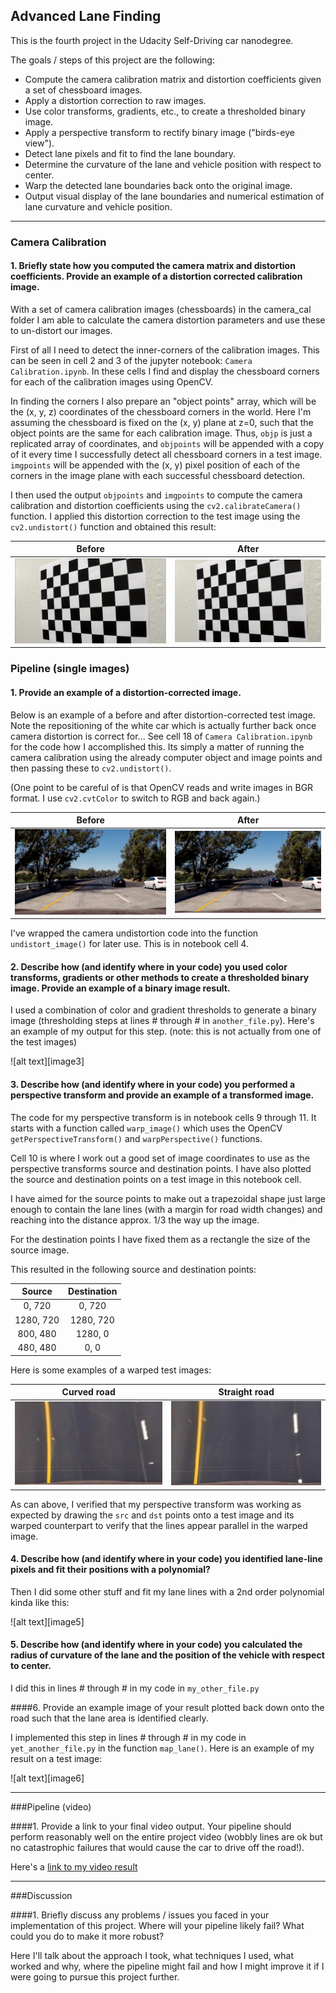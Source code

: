 ## Advanced Lane Finding

This is the fourth project in the Udacity Self-Driving car nanodegree.

The goals / steps of this project are the following:

* Compute the camera calibration matrix and distortion coefficients given a set of chessboard images.
* Apply a distortion correction to raw images.
* Use color transforms, gradients, etc., to create a thresholded binary image.
* Apply a perspective transform to rectify binary image ("birds-eye view").
* Detect lane pixels and fit to find the lane boundary.
* Determine the curvature of the lane and vehicle position with respect to center.
* Warp the detected lane boundaries back onto the original image.
* Output visual display of the lane boundaries and numerical estimation of lane curvature and vehicle position.

---
### Camera Calibration

#### 1. Briefly state how you computed the camera matrix and distortion coefficients. Provide an example of a distortion corrected calibration image.

With a set of camera calibration images (chessboards) in the camera_cal folder I am able to calculate the camera distortion parameters and use these to un-distort our images.

First of all I need to detect the inner-corners of the calibration images. This can be seen in cell 2 and 3 of the jupyter notebook: `Camera Calibration.ipynb`. In these cells I find and display the chessboard corners for each of the calibration images using OpenCV.

In finding the corners I also prepare an "object points" array, which will be the (x, y, z) coordinates of the chessboard corners in the world. Here I'm assuming the chessboard is fixed on the (x, y) plane at z=0, such that the object points are the same for each calibration image.  Thus, `objp` is just a replicated array of coordinates, and `objpoints` will be appended with a copy of it every time I successfully detect all chessboard corners in a test image.  `imgpoints` will be appended with the (x, y) pixel position of each of the corners in the image plane with each successful chessboard detection.  

I then used the output `objpoints` and `imgpoints` to compute the camera calibration and distortion coefficients using the `cv2.calibrateCamera()` function.  I applied this distortion correction to the test image using the `cv2.undistort()` function and obtained this result:

Before                     |  After
:-------------------------:|:-------------------------:
![](output_images/camera_calibration_before.jpg)  |  ![](output_images/camera_calibration.jpg)

### Pipeline (single images)

#### 1. Provide an example of a distortion-corrected image.
Below is an example of a before and after distortion-corrected test image. Note the repositioning of the white car which is actually further back once camera distortion is correct for...
See cell 18 of `Camera Calibration.ipynb` for the code how I accomplished this. Its simply a matter of running the camera calibration using the already computer object and image points and then passing these to `cv2.undistort()`.

(One point to be careful of is that OpenCV reads and write images in BGR format. I use `cv2.cvtColor` to switch to RGB and back again.)

Before                     | After
:-------------------------:|:-------------------------:
![](output_images/test_image_before.jpg) |  ![](output_images/undistort_test_image.jpg)

I've wrapped the camera undistortion code into the function `undistort_image()` for later use. This is in notebook cell 4.

#### 2. Describe how (and identify where in your code) you used color transforms, gradients or other methods to create a thresholded binary image.  Provide an example of a binary image result.
I used a combination of color and gradient thresholds to generate a binary image (thresholding steps at lines # through # in `another_file.py`).  Here's an example of my output for this step.  (note: this is not actually from one of the test images)

![alt text][image3]

#### 3. Describe how (and identify where in your code) you performed a perspective transform and provide an example of a transformed image.

The code for my perspective transform is in notebook cells 9 through 11. It starts with a function called `warp_image()` which uses the OpenCV `getPerspectiveTransform()` and `warpPerspective()` functions.

Cell 10 is where I work out a good set of image coordinates to use as the perspective transforms source and destination points. I have also plotted the source and destination points on a test image in this notebook cell.

I have aimed for the source points to make out a trapezoidal shape just large enough to contain the lane lines (with a margin for road width changes) and reaching into the distance approx. 1/3 the way up the image.

For the destination points I have fixed them as a rectangle the size of the source image.

This resulted in the following source and destination points:

| Source        | Destination   |
|:-------------:|:-------------:|
| 0, 720        | 0, 720        |
| 1280, 720     | 1280, 720     |
| 800, 480      | 1280, 0       |
| 480, 480      | 0, 0          |

Here is some examples of a warped test images:

| Curved road                       | Straight road             |
|:---------------------------------:|:-------------------------:|
| ![](output_images/warped_test.jpg) | ![](output_images/warped_test_straight.jpg) |


As can above, I verified that my perspective transform was working as expected by drawing the `src` and `dst` points onto a test image and its warped counterpart to verify that the lines appear parallel in the warped image.

#### 4. Describe how (and identify where in your code) you identified lane-line pixels and fit their positions with a polynomial?

Then I did some other stuff and fit my lane lines with a 2nd order polynomial kinda like this:

![alt text][image5]

#### 5. Describe how (and identify where in your code) you calculated the radius of curvature of the lane and the position of the vehicle with respect to center.

I did this in lines # through # in my code in `my_other_file.py`

####6. Provide an example image of your result plotted back down onto the road such that the lane area is identified clearly.

I implemented this step in lines # through # in my code in `yet_another_file.py` in the function `map_lane()`.  Here is an example of my result on a test image:

![alt text][image6]

---

###Pipeline (video)

####1. Provide a link to your final video output.  Your pipeline should perform reasonably well on the entire project video (wobbly lines are ok but no catastrophic failures that would cause the car to drive off the road!).

Here's a [link to my video result](./project_video.mp4)

---

###Discussion

####1. Briefly discuss any problems / issues you faced in your implementation of this project.  Where will your pipeline likely fail?  What could you do to make it more robust?

Here I'll talk about the approach I took, what techniques I used, what worked and why, where the pipeline might fail and how I might improve it if I were going to pursue this project further.  
